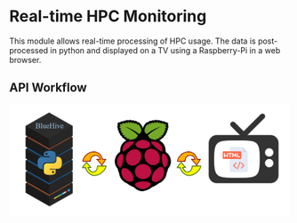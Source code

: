 # Real-time HPC Monitoring

This module allows real-time processing of HPC usage. The data is post-processed in python and displayed on a TV using a Raspberry-Pi in a web browser.
  ## API Workflow
![](Media/How_it_works.png)
